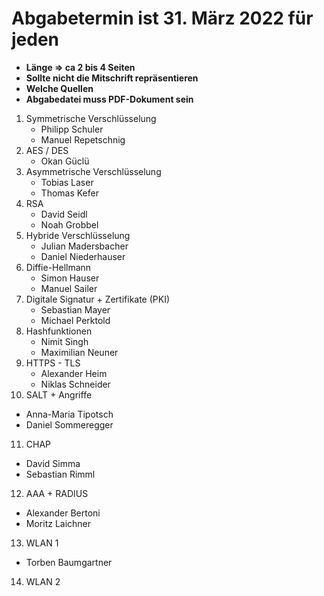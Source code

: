 Abgabetermin ist 31. März 2022 für jeden
====

- **Länge => ca 2 bis 4 Seiten**
- **Sollte nicht die Mitschrift repräsentieren**
- **Welche Quellen**
- **Abgabedatei muss PDF-Dokument sein**


1. Symmetrische Verschlüsselung
   - Philipp Schuler
   - Manuel Repetschnig
2. AES / DES
   - Okan Güclü
3. Asymmetrische Verschlüsselung
   - Tobias Laser
   - Thomas Kefer
4. RSA
   - David Seidl
   - Noah Grobbel
5. Hybride Verschlüsselung
   - Julian Madersbacher
   - Daniel Niederhauser
6. Diffie-Hellmann
   - Simon Hauser
   - Manuel Sailer
7. Digitale Signatur + Zertifikate (PKI)
   - Sebastian Mayer
   - Michael Perktold
8. Hashfunktionen
   - Nimit Singh
   - Maximilian Neuner
9. HTTPS - TLS
   - Alexander Heim
   - Niklas Schneider
10. SALT + Angriffe
   - Anna-Maria Tipotsch
   - Daniel Sommeregger
11. CHAP
   - David Simma
   - Sebastian Rimml
12. AAA + RADIUS
   - Alexander Bertoni
   - Moritz Laichner
13. WLAN 1
   - Torben Baumgartner
14. WLAN 2